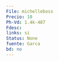 ```yaml
---
File: michelleboss
Precio: 10
Ph-Vd: 1.4k-487
Fdesc: 
links: si
Status: None
fuente: Garca
bd: no
---
```


